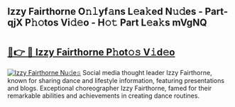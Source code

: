 ## Izzy Fairthorne O𝚗𝚕yf𝚊ns L𝚎a𝚔ed N𝚞𝚍es - Part-qjX P𝚑𝚘tos Vi𝚍𝚎o - H𝚘𝚝 Part L𝚎a𝚔s mVgNQ

# <h2><a href="http://kfeju9.oniu.top/?m=Izzy+Fairthorne">🔗👉 🔴 Izzy Fairthorne P𝚑ot𝚘𝚜 V𝚒d𝚎o</a></h2>

[![Izzy Fairthorne Nu𝚍e𝚜](https://i.imgur.com/0qMVB7G.gif)](http://kfeju9.oniu.top/?m=Izzy+Fairthorne)
Social media thought leader Izzy Fairthorne, known for sharing dance and lifestyle information, featuring presentations and blogs. Exceptional choreographer Izzy Fairthorne, famed for their remarkable abilities and achievements in creating dance routines.  
